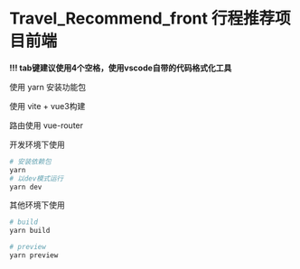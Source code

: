 # Travel_Recommend_front 行程推荐项目前端

**!!! tab键建议使用4个空格，使用vscode自带的代码格式化工具**


使用 yarn 安装功能包

使用 vite + vue3构建

路由使用 vue-router

开发环境下使用
```bash
# 安装依赖包
yarn
# 以dev模式运行
yarn dev
```

其他环境下使用
```bash
# build
yarn build

# preview
yarn preview
```

